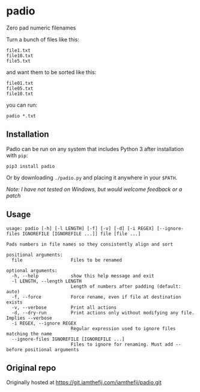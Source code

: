 # padio

Zero pad numeric filenames

Turn a bunch of files like this:

    file1.txt
    file10.txt
    file5.txt

and want them to be sorted like this:

    file01.txt
    file05.txt
    file10.txt

you can run:

    padio *.txt


## Installation

Padio can be run on any system that includes Python 3 after installation with `pip`:

    pip3 install padio

Or by downloading `./padio.py` and placing it anywhere in your `$PATH`.

*Note: I have not tested on Windows, but would welcome feedback or a patch*

## Usage

    usage: padio [-h] [-l LENGTH] [-f] [-v] [-d] [-i REGEX] [--ignore-files IGNOREFILE [IGNOREFILE ...]] file [file ...]

    Pads numbers in file names so they consistently align and sort

    positional arguments:
      file                  Files to be renamed

    optional arguments:
      -h, --help            show this help message and exit
      -l LENGTH, --length LENGTH
                            Length of numbers after padding (default: auto)
      -f, --force           Force rename, even if file at destination exists
      -v, --verbose         Print all actions
      -d, --dry-run         Print actions only without modifying any file. Implies --verbose
      -i REGEX, --ignore REGEX
                            Regular expression used to ignore files matching the name
      --ignore-files IGNOREFILE [IGNOREFILE ...]
                            Files to ignore for renaming. Must add -- before positional arguments

## Original repo

Originally hosted at https://git.iamthefij.com/iamthefij/padio.git
